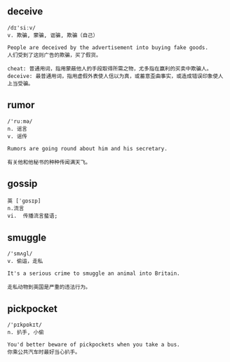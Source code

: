 ## deceive
```
/dɪ'siːv/
v. 欺骗, 蒙骗, 诓骗, 欺骗（自己）

People are deceived by the advertisement into buying fake goods.
人们受到了这则广告的欺骗，买了假货。

cheat: 普通用词，指用蒙蔽他人的手段取得所需之物，尤多指在赢利的买卖中欺骗人。
deceive: 最普通用词，指用虚假外表使人信以为真，或蓄意歪曲事实，或造成错误印象使人上当受骗。
```

## rumor
```
/'ruːmə/
n. 谣言
v. 谣传

Rumors are going round about him and his secretary.

有关他和他秘书的种种传闻满天飞。
```

## gossip
```
英 [ˈɡɒsɪp] 
n.流言
vi.  传播流言蜚语;
```

## smuggle
```
/'smʌɡl/
v. 偷运，走私

It's a serious crime to smuggle an animal into Britain.

走私动物到英国是严重的违法行为。
```

## pickpocket
```
/'pɪkpɒkɪt/
n. 扒手, 小偷

You'd better beware of pickpockets when you take a bus.
你乘公共汽车时最好当心扒手。
```